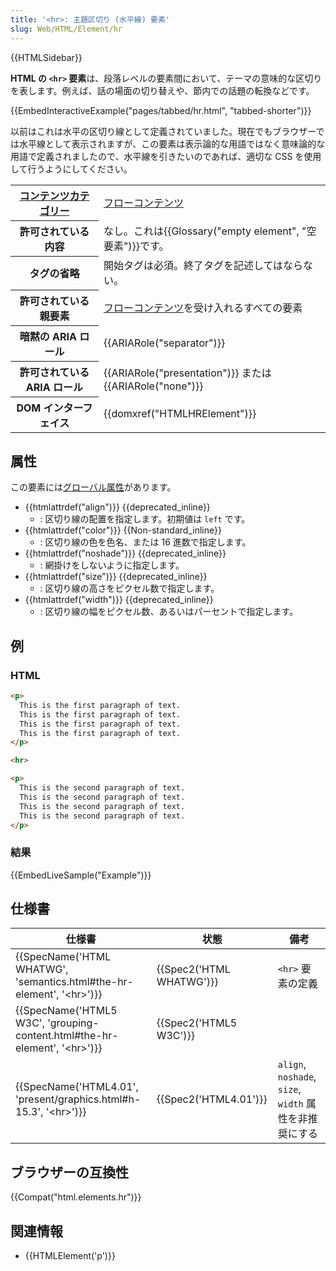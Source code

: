 ```yaml
---
title: '<hr>: 主題区切り (水平線) 要素'
slug: Web/HTML/Element/hr
---
```


{{HTMLSidebar}}

**HTML の `<hr>` 要素**は、段落レベルの要素間において、テーマの意味的な区切りを表します。例えば、話の場面の切り替えや、節内での話題の転換などです。

{{EmbedInteractiveExample("pages/tabbed/hr.html", "tabbed-shorter")}}

以前はこれは水平の区切り線として定義されていました。現在でもブラウザーでは水平線として表示されますが、この要素は表示論的な用語ではなく意味論的な用語で定義されましたので、水平線を引きたいのであれば、適切な CSS を使用して行うようにしてください。

<table class="properties">
  <tbody>
    <tr>
      <th scope="row">
        <a href="/ja/docs/Web/Guide/HTML/Content_categories"
          >コンテンツカテゴリー</a
        >
      </th>
      <td>
        <a href="/ja/docs/Web/Guide/HTML/Content_categories#フローコンテンツ"
          >フローコンテンツ</a
        >
      </td>
    </tr>
    <tr>
      <th scope="row">許可されている内容</th>
      <td>
        なし。これは{{Glossary("empty element", "空要素")}}です。
      </td>
    </tr>
    <tr>
      <th scope="row">タグの省略</th>
      <td>開始タグは必須。終了タグを記述してはならない。</td>
    </tr>
    <tr>
      <th scope="row">許可されている親要素</th>
      <td>
        <a href="/ja/docs/Web/Guide/HTML/Content_categories#フローコンテンツ"
          >フローコンテンツ</a
        >を受け入れるすべての要素
      </td>
    </tr>
    <tr>
      <th scope="row">暗黙の ARIA ロール</th>
      <td>{{ARIARole("separator")}}</td>
    </tr>
    <tr>
      <th scope="row">許可されている ARIA ロール</th>
      <td>
        {{ARIARole("presentation")}} または {{ARIARole("none")}}
      </td>
    </tr>
    <tr>
      <th scope="row">DOM インターフェイス</th>
      <td>{{domxref("HTMLHRElement")}}</td>
    </tr>
  </tbody>
</table>

## 属性

この要素には[グローバル属性](/ja/docs/Web/HTML/Global_attributes)があります。

- {{htmlattrdef("align")}} {{deprecated_inline}}
  - : 区切り線の配置を指定します。初期値は `left` です。
- {{htmlattrdef("color")}} {{Non-standard_inline}}
  - : 区切り線の色を色名、または 16 進数で指定します。
- {{htmlattrdef("noshade")}} {{deprecated_inline}}
  - : 網掛けをしないように指定します。
- {{htmlattrdef("size")}} {{deprecated_inline}}
  - : 区切り線の高さをピクセル数で指定します。
- {{htmlattrdef("width")}} {{deprecated_inline}}
  - : 区切り線の幅をピクセル数、あるいはパーセントで指定します。

## 例

### HTML

```html
<p>
  This is the first paragraph of text.
  This is the first paragraph of text.
  This is the first paragraph of text.
  This is the first paragraph of text.
</p>

<hr>

<p>
  This is the second paragraph of text.
  This is the second paragraph of text.
  This is the second paragraph of text.
  This is the second paragraph of text.
</p>
```

### 結果

{{EmbedLiveSample("Example")}}

## 仕様書

| 仕様書                                                                                                   | 状態                             | 備考                                                   |
| -------------------------------------------------------------------------------------------------------- | -------------------------------- | ------------------------------------------------------ |
| {{SpecName('HTML WHATWG', 'semantics.html#the-hr-element', '&lt;hr&gt;')}}     | {{Spec2('HTML WHATWG')}} | `<hr>` 要素の定義                                      |
| {{SpecName('HTML5 W3C', 'grouping-content.html#the-hr-element', '&lt;hr&gt;')}} | {{Spec2('HTML5 W3C')}}     |                                                        |
| {{SpecName('HTML4.01', 'present/graphics.html#h-15.3', '&lt;hr&gt;')}}             | {{Spec2('HTML4.01')}}     | `align`, `noshade`, `size`, `width` 属性を非推奨にする |

## ブラウザーの互換性

{{Compat("html.elements.hr")}}

## 関連情報

- {{HTMLElement('p')}}
